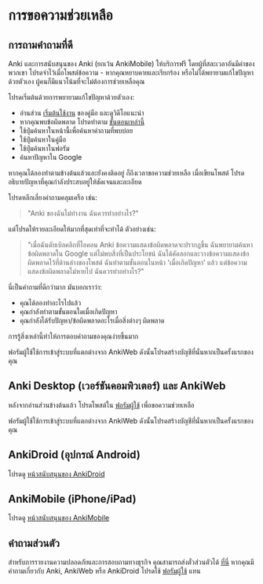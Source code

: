 # การขอความช่วยเหลือ

## การถามคำถามที่ดี

Anki และการสนับสนุนของ Anki (ยกเว้น AnkiMobile) ให้บริการฟรี โดยผู้ที่สละเวลาอันมีค่าของพวกเขา โปรดจำไว้เมื่อโพสต์ข้อความ - หากคุณหยาบคายและเรียกร้อง หรือไม่ได้พยายามแก้ไขปัญหาด้วยตัวเอง ผู้คนก็มีแนวโน้มที่จะไม่ต้องการช่วยเหลือคุณ

โปรดเริ่มต้นด้วยการพยายามแก้ไขปัญหาด้วยตัวเอง:

- อ่านส่วน [เริ่มต้นใช้งาน](./getting-started.md) ของคู่มือ และดูวิดีโอแนะนำ
- หากคุณพบข้อผิดพลาด โปรดทำตาม [ขั้นตอนเหล่านี้](./troubleshooting.md)
- ใช้ปุ่มค้นหาในหน้านี้เพื่อค้นหาคำถามที่พบบ่อย
- ใช้ปุ่มค้นหาในคู่มือ
- ใช้ปุ่มค้นหาในฟอรัม
- ค้นหาปัญหาใน Google

หากคุณได้ลองทำตามข้างต้นแล้วและยังคงติดอยู่ ก็ถึงเวลาขอความช่วยเหลือ เมื่อเขียนโพสต์ โปรดอธิบายปัญหาที่คุณกำลังประสบอยู่ให้ชัดเจนและละเอียด

โปรดหลีกเลี่ยงคำถามคลุมเครือ เช่น:

> "Anki ของฉันไม่ทำงาน ฉันควรทำอย่างไร?"

แต่โปรดให้รายละเอียดให้มากที่สุดเท่าที่จะทำได้ ตัวอย่างเช่น:

> "เมื่อฉันดับเบิลคลิกที่ไอคอน Anki ข้อความแสดงข้อผิดพลาดจะปรากฏขึ้น ฉันพยายามค้นหาข้อผิดพลาดใน Google แต่ไม่พบสิ่งที่เป็นประโยชน์ ฉันได้คัดลอกและวางข้อความแสดงข้อผิดพลาดไว้ที่ด้านล่างของโพสต์ ฉันทำตามขั้นตอนในหน้า 'เมื่อเกิดปัญหา' แล้ว แต่ข้อความแสดงข้อผิดพลาดไม่หายไป ฉันควรทำอย่างไร?"

นี่เป็นคำถามที่ดีกว่ามาก มันบอกเราว่า:

- คุณได้ลองทำอะไรไปแล้ว
- คุณกำลังทำตามขั้นตอนใดเมื่อเกิดปัญหา
- คุณกำลังได้รับปัญหา/ข้อผิดพลาดอะไรเมื่อสิ่งต่างๆ ผิดพลาด

การรู้สิ่งเหล่านี้ทำให้การตอบคำถามของคุณง่ายขึ้นมาก

ฟอรัมผู้ใช้ใช้การเข้าสู่ระบบที่แตกต่างจาก AnkiWeb ดังนั้นโปรดสร้างบัญชีที่นั่นหากเป็นครั้งแรกของคุณ

## Anki Desktop (เวอร์ชันคอมพิวเตอร์) และ AnkiWeb

หลังจากอ่านส่วนข้างต้นแล้ว โปรดโพสต์ใน [ฟอรัมผู้ใช้](https://forums.ankiweb.net) เพื่อขอความช่วยเหลือ

ฟอรัมผู้ใช้ใช้การเข้าสู่ระบบที่แตกต่างจาก AnkiWeb ดังนั้นโปรดสร้างบัญชีที่นั่นหากเป็นครั้งแรกของคุณ

## AnkiDroid (อุปกรณ์ Android)

โปรดดู [หน้าสนับสนุนของ AnkiDroid](https://docs.ankidroid.org/help.html)

## AnkiMobile (iPhone/iPad)

โปรดดู [หน้าสนับสนุนของ AnkiMobile](https://docs.ankimobile.net/support.html)

## คำถามส่วนตัว

สำหรับการรายงานความปลอดภัยและการสอบถามทางธุรกิจ คุณสามารถส่งตั๋วส่วนตัวได้ [ที่นี่](https://anki.tenderapp.com/discussions/private) หากคุณมีคำถามเกี่ยวกับ Anki, AnkiWeb หรือ AnkiDroid โปรดใช้ [ฟอรัมผู้ใช้](https://forums.ankiweb.net) แทน